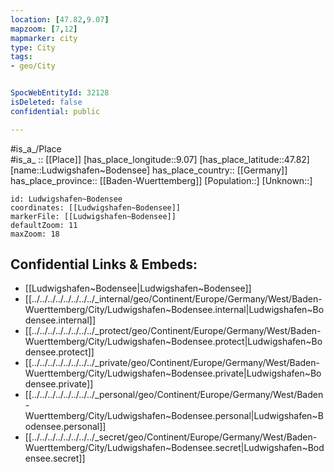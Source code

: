 ```yaml
---
location: [47.82,9.07] 
mapzoom: [7,12] 
mapmarker: city 
type: City
tags:
- geo/City


SpocWebEntityId: 32128
isDeleted: false
confidential: public

---
```

#is_a_/Place  
#is_a_ :: [[Place]] 
[has_place_longitude::9.07] 
[has_place_latitude::47.82] 
[name::Ludwigshafen~Bodensee] 
has_place_country:: [[Germany]]  
has_place_province:: [[Baden-Wuerttemberg]] 
[Population::] 
[Unknown::] 


```leaflet
id: Ludwigshafen~Bodensee
coordinates: [[Ludwigshafen~Bodensee]] 
markerFile: [[Ludwigshafen~Bodensee]] 
defaultZoom: 11 
maxZoom: 18
```


## Confidential Links & Embeds: 
- [[Ludwigshafen~Bodensee|Ludwigshafen~Bodensee]]  
- [[../../../../../../../../_internal/geo/Continent/Europe/Germany/West/Baden-Wuerttemberg/City/Ludwigshafen~Bodensee.internal|Ludwigshafen~Bodensee.internal]] 
- [[../../../../../../../../_protect/geo/Continent/Europe/Germany/West/Baden-Wuerttemberg/City/Ludwigshafen~Bodensee.protect|Ludwigshafen~Bodensee.protect]] 
- [[../../../../../../../../_private/geo/Continent/Europe/Germany/West/Baden-Wuerttemberg/City/Ludwigshafen~Bodensee.private|Ludwigshafen~Bodensee.private]] 
- [[../../../../../../../../_personal/geo/Continent/Europe/Germany/West/Baden-Wuerttemberg/City/Ludwigshafen~Bodensee.personal|Ludwigshafen~Bodensee.personal]] 
- [[../../../../../../../../_secret/geo/Continent/Europe/Germany/West/Baden-Wuerttemberg/City/Ludwigshafen~Bodensee.secret|Ludwigshafen~Bodensee.secret]] 
